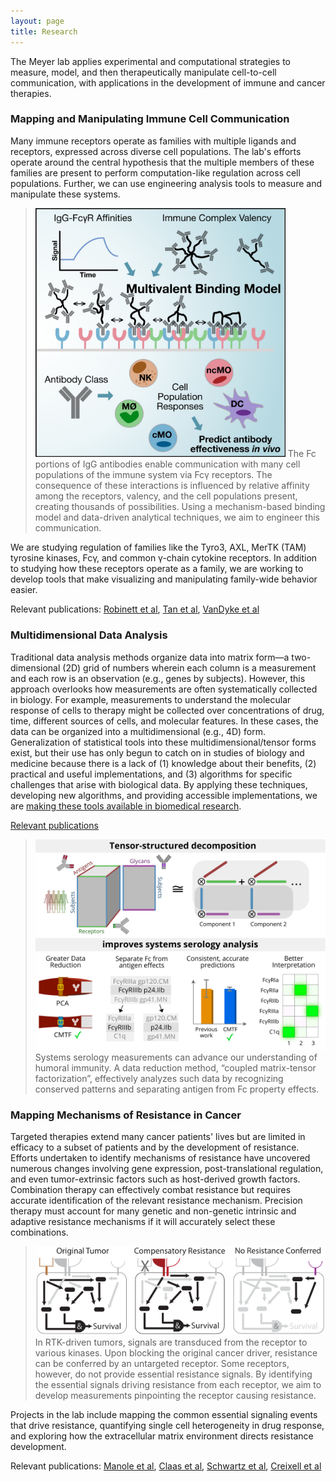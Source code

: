 ```yaml
---
layout: page
title: Research
---
```


The Meyer lab applies experimental and computational strategies to measure, model, and then therapeutically manipulate cell-to-cell communication, with applications in the development of immune and cancer therapies.

### Mapping and Manipulating Immune Cell Communication

Many immune receptors operate as families with multiple ligands and receptors, expressed across diverse cell populations. The lab's efforts operate around the central hypothesis that the multiple members of these families are present to perform computation-like regulation across cell populations. Further, we can use engineering analysis tools to measure and manipulate these systems.

> <img src="/public/images/FcgR.jpg" width="400px" alt="FcgR modeling" />  
> The Fc portions of IgG antibodies enable communication with many cell populations of the immune system via Fcγ receptors. The consequence of these interactions is influenced by relative affinity among the receptors, valency, and the cell populations present, creating thousands of possibilities. Using a mechanism-based binding model and data-driven analytical techniques, we aim to engineer this communication.

We are studying regulation of families like the Tyro3, AXL, MerTK (TAM) tyrosine kinases, Fcγ, and common γ-chain cytokine receptors. In addition to studying how these receptors operate as a family, we are working to develop tools that make visualizing and manipulating family-wide behavior easier.

Relevant publications: [Robinett et al](https://asmlab.org/publications/#FcgR), [Tan et al](https://asmlab.org/publications/#SysSerol), [VanDyke et al](https://asmlab.org/publications/#VanDyke2022)

### Multidimensional Data Analysis

Traditional data analysis methods organize data into matrix form—a two-dimensional (2D) grid of numbers wherein each column is a measurement and each row is an observation (e.g., genes by subjects). However, this approach overlooks how measurements are often systematically collected in biology. For example, measurements to understand the molecular response of cells to therapy might be collected over concentrations of drug, time, different sources of cells, and molecular features. In these cases, the data can be organized into a multidimensional (e.g., 4D) form. Generalization of statistical tools into these multidimensional/tensor forms exist, but their use has only begun to catch on in studies of biology and medicine because there is a lack of (1) knowledge about their benefits, (2) practical and useful implementations, and (3) algorithms for specific challenges that arise with biological data. By applying these techniques, developing new algorithms, and providing accessible implementations, we are [making these tools available in biomedical research](https://tensorly.org/stable/index.html).

[Relevant publications](./tensors.html)

> <img src="/public/images/tensor-summary.svg" width="600px" alt="Tensor summary" />  
> Systems serology measurements can advance our understanding of humoral immunity. A data reduction method, “coupled matrix-tensor factorization”, effectively analyzes such data by recognizing conserved patterns and separating antigen from Fc property effects.

### Mapping Mechanisms of Resistance in Cancer

Targeted therapies extend many cancer patients' lives but are limited in efficacy to a subset of patients and by the development of resistance. Efforts undertaken to identify mechanisms of resistance have uncovered numerous changes involving gene expression, post-translational regulation, and even tumor-extrinsic factors such as host-derived growth factors. Combination therapy can effectively combat resistance but requires accurate identification of the relevant resistance mechanism. Precision therapy must account for many genetic and non-genetic intrinsic and adaptive resistance mechanisms if it will accurately select these combinations.

> <img src="/public/images/resistanceConcept.svg" width="600px" alt="Resistance concept" />  
> In RTK-driven tumors, signals are transduced from the receptor to various kinases. Upon blocking the original cancer driver, resistance can be conferred by an untargeted receptor. Some receptors, however, do not provide essential resistance signals. By identifying the essential signals driving resistance from each receptor, we aim to develop measurements pinpointing the receptor causing resistance.

Projects in the lab include mapping the common essential signaling events that drive resistance, quantifying single cell heterogeneity in drug response, and exploring how the extracellular matrix environment directs resistance development.

Relevant publications: [Manole et al](https://asmlab.org/publications/#Manole5219), [Claas et al](https://asmlab.org/publications/#Claas2018), [Schwartz et al](https://asmlab.org/publications/#BarneyPeyton), [Creixell et al](https://asmlab.org/publications/#CreixellDDMC)
